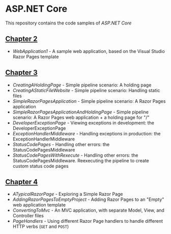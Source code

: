 ASP.NET Core
==============================
This repository contains the code samples of *ASP.NET Core*

## [Chapter 2](https://github.com/Maksim-Shkrabkou/ASP.NET_Core/tree/main/Chapter_2/WebApplication1)
* *WebApplication1* - A sample web application, based on the Visual Studio Razor Pages template

## [Chapter 3](https://github.com/Maksim-Shkrabkou/ASP.NET_Core/tree/main/Chapter_3)
* *CreatingAHoldingPage* - Simple pipeline scenario: A holding page
* *CreatingAStaticFileWebsite* - Simple pipeline scenario: Handling static files
* *SimpleRazorPagesApplication* - Simple pipeline scenario: A Razor Pages application
* *SimpleRazorPagesApplicationAndHoldingPage* - Simple pipeline scenario: A Razor Pages web application + a holding page for "/"
* *DeveloperExceptionPage* - Viewing exceptions in development: the DeveloperExceptionPage
* *ExceptionHandlerMiddleware* - Handling exceptions in production: the ExceptionHandlerMiddleware
* *StatusCodePages* - Handling other errors: the StatusCodePagesMiddleware
* *StatusCodePagesWithRexecute* - Handling other errors: the StatusCodePagesMiddleware. Reexecuting the pipeline to create custom status code pages

## [Chapter 4](https://github.com/Maksim-Shkrabkou/ASP.NET_Core/tree/main/Chapter_4)
* *ATypicalRazorPage* - Exploring a Simple Razor Page
* *AddingRazorPagesToEmptyProject* - Adding Razor Pages to an "Empty" web application template
* *ConvertingToMvc* - An MVC application, with separate Model, View, and Controller files
* *PageHandlers* - Using different Razor Page handlers to handle different HTTP verbs (`GET` and `POST`)
